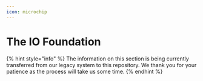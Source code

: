 ```yaml
---
icon: microchip
---
```


# The IO Foundation



{% hint style="info" %}
The information on this section is being currently transferred from our legacy system to this repository. We thank you for your patience as the process will take us some time.
{% endhint %}

